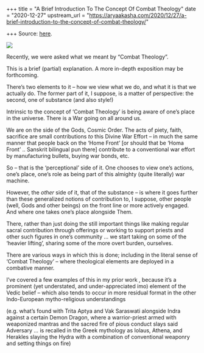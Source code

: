 +++
title = "A Brief Introduction To The Concept Of Combat Theology"
date = "2020-12-27"
upstream_url = "https://aryaakasha.com/2020/12/27/a-brief-introduction-to-the-concept-of-combat-theology/"

+++
Source: [here](https://aryaakasha.com/2020/12/27/a-brief-introduction-to-the-concept-of-combat-theology/).

![](https://aryaakasha.files.wordpress.com/2020/12/kodp-raiding.jpg?w=639)

Recently, we were asked what we meant by “Combat Theology”.

This is a brief (partial) explanation. A more in-depth exposition may be
forthcoming.

There’s two elements to it – how we view what we do, and what it is that
we actually do. The former part of it, I suppose, is a matter of
perspective: the second, one of substance (and also style!)

Intrinsic to the concept of ‘Combat Theology’ is being aware of one’s
place in the universe. There is a War going on all around us.

We are on the side of the Gods, Cosmic Order. The acts of piety, faith,
sacrifice are small contributions *to* this Divine War Effort – in much
the same manner that people back on the ‘Home Front’ \[or should that be
‘Homa Front’ .. Sanskrit bilingual pun there\] contribute to a
conventional war effort by manufacturing bullets, buying war bonds, etc.

So – that is the ‘perceptional’ side of it. One chooses to view one’s
actions, one’s place, one’s role as being part of this almighty (quite
literally) war machine.

However, the *other* side of it, that of the substance – is where it
goes further than these generalized notions of contribution to, I
suppose, other people (well, Gods and other beings) on the front line or
more actively engaged. And where one takes one’s place alongside Them.

There, rather than just doing the still important things like making
regular sacral contribution through offerings or working to support
priests and other such figures in one’s community … we start taking on
some of the ‘heavier lifting’, sharing some of the more overt burden,
ourselves.

There are various ways in which this is done; including in the literal
sense of ‘Combat Theology’ – where theological elements are deployed in
a combative manner.

I’ve covered a few examples of this in my prior work , because it’s a
prominent (yet understated, and under-appreciated imo) element of the
Vedic belief – which also tends to occur in more residual format in the
other Indo-European mytho-religious understandings  
  
(e.g. what’s found with Trita Aptya and Vak Saraswati alongside Indra
against a certain Demon Dragon, where a warrior-priest armed with
weaponized mantras and the sacred fire of pious conduct slays said
Adversary … is recalled in the Greek mythology as Iolaus, Athena, and
Herakles slaying the Hydra with a combination of conventional weaponry
and setting things on fire)
